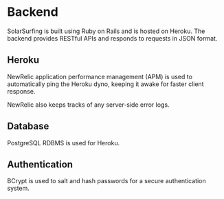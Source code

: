 # Backend

SolarSurfing is built using Ruby on Rails and is hosted on Heroku. The backend provides RESTful APIs and responds to requests in JSON format.

## Heroku

NewRelic application performance management (APM) is used to automatically ping the Heroku dyno, keeping it awake for faster client response.

NewRelic also keeps tracks of any server-side error logs.

## Database

PostgreSQL RDBMS is used for Heroku.

## Authentication

BCrypt is used to salt and hash passwords for a secure authentication system.
